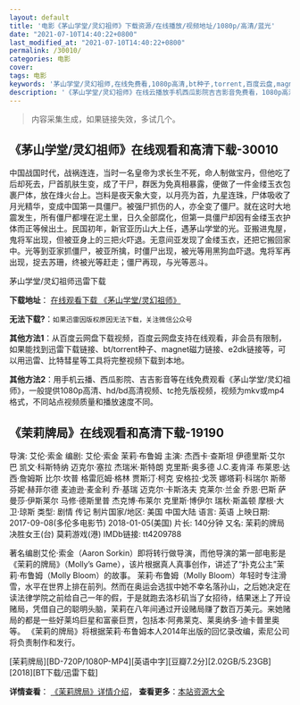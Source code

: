 ```yaml
---
layout: default
title: '电影《茅山学堂/灵幻祖师》下载资源/在线播放/视频地址/1080p/高清/蓝光'
date: "2021-07-10T14:40:22+0800"
last_modified_at: "2021-07-10T14:40:22+0800"
permalink: /30010/
categories: 电影
cover:
tags: 电影
keywords: '茅山学堂/灵幻祖师,在线免费看,1080p高清,bt种子,torrent,百度云盘,magnet,磁力链,迅雷下载资源'
description: '《茅山学堂/灵幻祖师》在线云播放手机西瓜影院吉吉影音免费看，1080p高清bd/hd未删减完整版和tc抢先枪版，mkv/mp4格式，附带bt/torrent种子、magnet/磁力链、百度云盘、网盘资源迅雷下载链接'
---
```


>内容采集生成，如果链接失效，多试几个。


## 《茅山学堂/灵幻祖师》在线观看和高清下载-30010

中国战国时代，战祸连连，当时一名皇帝为求长生不死，命人制做宝丹，但他吃了后却死去，尸首肌肤生变，成了干尸，群医为免真相暴露，便做了一件金缕玉衣包裹尸体，放在烽火台上。岂料是夜天象大变，以月亮为首，九星连珠，尸体吸收了月光精华，变成中国第一具僵尸。被强尸抓伤的人，亦全变了僵尸。就在这时大地震发生，所有僵尸都埋在泥土里，日久全部腐化，但第一具僵尸却因有金缕玉衣护体而正等候出土。民国初年，新官亚历山大上任，遇茅山学堂的光。亚搬进鬼屋，鬼将军出现，但被亚身上的三把火吓退。无意间亚发现了金缕玉衣，还把它搬回家中。光等到亚家抓僵尸，被亚所擒，时僵尸出现，被光等用黑狗血吓退。鬼将军再出现，捉去苏珊，终被光等赶走；僵尸再现，与光等恶斗。<!---剧情end--->


茅山学堂/灵幻祖师迅雷下载

**下载地址**： [在线观看下载 《茅山学堂/灵幻祖师》](https://www.993dy.com//vod-detail-id-18659.html) 


**无法下载?**：`如果迅雷因版权原因无法下载，关注微信公众号 `

**其他方法1**：从百度云网盘下载视频，百度云网盘支持在线观看，非会员有限制，如果能找到迅雷下载链接、bt/torrent种子、magnet磁力链接、e2dk链接等，可以用迅雷、比特彗星等工具将完整视频下载到本地。

**其他方法2**：用手机云播、西瓜影院、吉吉影音等在线免费观看《茅山学堂/灵幻祖师》，一般提供1080p高清、hd/bd高清视频、tc抢先版视频，视频为mkv或mp4格式，不同站点视频质量和播放速度不同。


## 《茉莉牌局》在线观看和高清下载-19190

导演: 艾伦·索金 编剧: 艾伦·索金 茉莉·布鲁姆 主演: 杰西卡·查斯坦 伊德里斯·艾尔巴 凯文·科斯特纳 迈克尔·塞拉 杰瑞米·斯特朗 克里斯·奥多德 J.C.麦肯泽 布莱恩·达西·詹姆斯 比尔·坎普 格雷厄姆·格林 贾斯汀·柯克 安格拉·戈茨 娜塔莉·科瑞尔 斯蒂芬妮·赫菲尔德 麦迪逊·麦金利 乔·基瑞 迈克尔·卡斯洛夫 克莱尔·兰金 乔恩·巴斯 萨曼莎·伊斯莱尔 马修·德斯里普 杰克博·布莱尔 克里斯·博伊尔 瑞秋·斯盖顿 摩根·大卫·琼斯 类型: 剧情 传记 制片国家/地区: 美国 中国大陆 语言: 英语 上映日期: 2017-09-08(多伦多电影节) 2018-01-05(美国) 片长: 140分钟 又名: 茉莉的牌局 决胜女王(台) 莫莉游戏(港) IMDb链接: tt4209788

著名编剧艾伦·索金（Aaron Sorkin）即将转行做导演，而他导演的第一部电影是《茉莉的牌局》（Molly’s Game），该片根据真人真事创作，讲述了“扑克公主”茉莉·布鲁姆（Molly Bloom）的故事。 茉莉·布鲁姆（Molly Bloom）年轻时专注滑雪，水平在世界上排在前列。然而在奥运会选拔中她不幸名落孙山，之后她决定在读法律学院之前给自己一年的假，于是就跑去洛杉矶当了女招待，结果迷上了开设赌局，凭借自己的聪明头脑，茉莉在八年间通过开设赌局赚了数百万美元。来她赌局的都是一些好莱坞巨星和富豪巨贾，包括本·阿弗莱克、莱奥纳多·迪卡普里奥等。 《茉莉的牌局》将根据茉莉·布鲁姆本人2014年出版的回忆录改编，索尼公司将负责制作和发行。


[茉莉牌局][BD-720P/1080P-MP4][英语中字][豆瓣7.2分][2.02GB/5.23GB][2018][BT下载/迅雷下载]

**详情查看**： [《茉莉牌局》详情介绍](/movie/19190/)， **查看更多**：[本站资源大全](/movie/t/all/)

